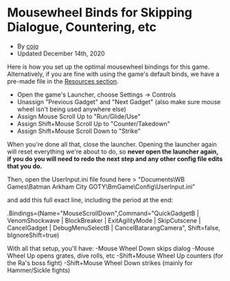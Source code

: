 # Mousewheel Binds for Skipping Dialogue, Countering, etc
- By [cojo](https://www.speedrun.com/user/cojo)
- Updated December 14th, 2020

Here is how you set up the optimal mousewheel bindings for this game. Alternatively, if you are fine with using the game's default binds, we have a pre-made file in the [Resources section](https://www.speedrun.com/arkhamcity/resources).

* Open the game's Launcher, choose Settings -> Controls
* Unassign "Previous Gadget" and "Next Gadget" (also make sure mouse wheel isn't being used anywhere else)
* Assign Mouse Scroll Up to "Run/Glide/Use"
* Assign Shift+Mouse Scroll Up to "Counter/Takedown"
* Assign Shift+Mouse Scroll Down to "Strike"

When you're done all that, close the launcher. Opening the launcher again will reset everything we're about to do, so **never open the launcher again, if you do you will need to redo the next step and any other config file edits that you do.**

Then, open the UserInput.ini file found here > "Documents\WB Games\Batman Arkham City GOTY\BmGame\Config\UserInput.ini"

 and add this full exact line, including the period at the end:

.Bindings=(Name="MouseScrollDown",Command="QuickGadgetB | VenomShockwave | BlockBreaker | ExitAgilityMode | SkipCutscene | CancelGadget | DebugMenuSelectB | CancelBatarangCamera", Shift=false, bIgnoreShift=true)

With all that setup, you'll have:
-Mouse Wheel Down skips dialog
-Mouse Wheel Up opens grates, dive rolls, etc
-Shift+Mouse Wheel Up counters (for the Ra's boss fight)
-Shift+Mouse Wheel Down strikes (mainly for Hammer/Sickle fights)